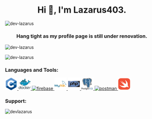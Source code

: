 <h1 align="center">Hi 👋, I'm Lazarus403.</h1>
<p align="left"> <img src="https://komarev.com/ghpvc/?username=dev-lazarus&label=Views&color=a24f5e&style=flat" alt="dev-lazarus" /> </p>
<h3 align="center">Hang tight as my profile page is still under renovation.</h3>




<p><img align="center" src="https://github-readme-streak-stats.herokuapp.com/?user=dev-lazarus&theme=dark" alt="dev-lazarus" /></p>



<p><img align="center" src="https://github-readme-stats.vercel.app/api/top-langs?username=dev-lazarus&show_icons=true&theme=dracula&locale=en&layout=compact" alt="dev-lazarus" /></p>

<h3 align="left">Languages and Tools:</h3>
<p align="left"> <a href="https://www.w3schools.com/cpp/" target="_blank" rel="noreferrer"> <img src="https://raw.githubusercontent.com/devicons/devicon/master/icons/cplusplus/cplusplus-original.svg" alt="cplusplus" width="40" height="40"/> </a> <a href="https://www.docker.com/" target="_blank" rel="noreferrer"> <img src="https://raw.githubusercontent.com/devicons/devicon/master/icons/docker/docker-original-wordmark.svg" alt="docker" width="40" height="40"/> </a> <a href="https://firebase.google.com/" target="_blank" rel="noreferrer"> <img src="https://www.vectorlogo.zone/logos/firebase/firebase-icon.svg" alt="firebase" width="40" height="40"/> </a> <a href="https://www.mysql.com/" target="_blank" rel="noreferrer"> <img src="https://raw.githubusercontent.com/devicons/devicon/master/icons/mysql/mysql-original-wordmark.svg" alt="mysql" width="40" height="40"/> </a> <a href="https://www.php.net" target="_blank" rel="noreferrer"> <img src="https://raw.githubusercontent.com/devicons/devicon/master/icons/php/php-original.svg" alt="php" width="40" height="40"/> </a> <a href="https://www.postgresql.org" target="_blank" rel="noreferrer"> <img src="https://raw.githubusercontent.com/devicons/devicon/master/icons/postgresql/postgresql-original-wordmark.svg" alt="postgresql" width="40" height="40"/> </a> <a href="https://postman.com" target="_blank" rel="noreferrer"> <img src="https://www.vectorlogo.zone/logos/getpostman/getpostman-icon.svg" alt="postman" width="40" height="40"/> </a> <a href="https://developer.apple.com/swift/" target="_blank" rel="noreferrer"> <img src="https://raw.githubusercontent.com/devicons/devicon/master/icons/swift/swift-original.svg" alt="swift" width="40" height="40"/> </a> </p>

<h3 align="left">Support:</h3>
<p><a href="https://www.buymeacoffee.com/devlazarus"> <img align="left" src="https://cdn.buymeacoffee.com/buttons/v2/default-yellow.png" height="50" width="210" alt="devlazarus" /></a></p><br><br>




